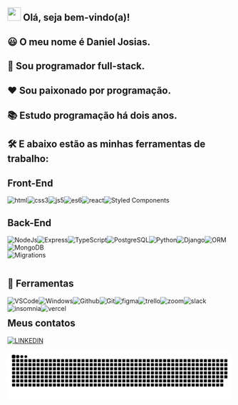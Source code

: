 ## <img src="https://raw.githubusercontent.com/kaueMarques/kaueMarques/master/hi.gif" width="30" height="30"> Olá, seja bem-vindo(a)!

## :smiley: O meu nome é **Daniel Josias**.

## :rocket: Sou programador **full-stack**.

## ❤️ Sou paixonado por **programação**.

## 📚 Estudo programação há dois anos.

## 🛠️ E abaixo estão as minhas ferramentas de trabalho:

## Front-End

<img align="left" src="https://img.shields.io/badge/html-1E90FF?labelColor=1E90FF&style=for-the-badge&logo=https://cdn.dribbble.com/users/3061686/screenshots/17599145/media/4d00ad57610b9f50bb00cc5a68654986.png&logoColor=FFFFFF" alt="html" />

<img align="left" src="https://img.shields.io/badge/css3-1E90FF?labelColor=1E90FF&style=for-the-badge&logo=https://cdn.dribbble.com/users/3061686/screenshots/17599145/media/4d00ad57610b9f50bb00cc5a68654986.png&logoColor=FFFFFF" alt="css3" />

<img align="left" src="https://img.shields.io/badge/js5-1E90FF?labelColor=1E90FF&style=for-the-badge&logo=https://cdn.dribbble.com/users/3061686/screenshots/17599145/media/4d00ad57610b9f50bb00cc5a68654986.png&logoColor=FFFFFF" alt="js5" />

<img align="left" src="https://img.shields.io/badge/es6-1E90FF?labelColor=1E90FF&style=for-the-badge&logo=https://cdn.dribbble.com/users/3061686/screenshots/17599145/media/4d00ad57610b9f50bb00cc5a68654986.png&logoColor=FFFFFF" alt="es6" />

<img align="left" src="https://img.shields.io/badge/react-1E90FF?labelColor=1E90FF&style=for-the-badge&logo=https://cdn.dribbble.com/users/3061686/screenshots/17599145/media/4d00ad57610b9f50bb00cc5a68654986.png&logoColor=FFFFFF" alt="react" />

<img align="left" src="https://img.shields.io/badge/Styled%20Components-1E90FF?labelColor=1E90FF&style=for-the-badge&logo=https://cdn.dribbble.com/users/3061686/screenshots/17599145/media/4d00ad57610b9f50bb00cc5a68654986.png&logoColor=FFFFFF" alt="Styled Components" />

<br>

## Back-End
<img align="left" src="https://img.shields.io/badge/NodeJs-1E90FF?labelColor=1E90FF&style=for-the-badge&logo=https://cdn.dribbble.com/users/3061686/screenshots/17599145/media/4d00ad57610b9f50bb00cc5a68654986.png&logoColor=FFFFFF" alt="NodeJs" />

<img align="left" src="https://img.shields.io/badge/Express-1E90FF?labelColor=1E90FF&style=for-the-badge&logo=https://cdn.dribbble.com/users/3061686/screenshots/17599145/media/4d00ad57610b9f50bb00cc5a68654986.png&logoColor=FFFFFF" alt="Express" />

<img align="left" src="https://img.shields.io/badge/TypeScript-1E90FF?labelColor=1E90FF&style=for-the-badge&logo=https://cdn.dribbble.com/users/3061686/screenshots/17599145/media/4d00ad57610b9f50bb00cc5a68654986.png&logoColor=FFFFFF" alt="TypeScript" />

<img align="left" src="https://img.shields.io/badge/PostgreSQL-1E90FF?labelColor=1E90FF&style=for-the-badge&logo=https://cdn.dribbble.com/users/3061686/screenshots/17599145/media/4d00ad57610b9f50bb00cc5a68654986.png&logoColor=FFFFFF" alt="PostgreSQL" />

<img align="left" src="https://img.shields.io/badge/Python-1E90FF?labelColor=1E90FF&style=for-the-badge&logo=https://cdn.dribbble.com/users/3061686/screenshots/17599145/media/4d00ad57610b9f50bb00cc5a68654986.png&logoColor=FFFFFF" alt="Python" />

<img align="left" src="https://img.shields.io/badge/Django-1E90FF?labelColor=1E90FF&style=for-the-badge&logo=https://cdn.dribbble.com/users/3061686/screenshots/17599145/media/4d00ad57610b9f50bb00cc5a68654986.png&logoColor=FFFFFF" alt="Django" />

<img align="left" src="https://img.shields.io/badge/ORM-1E90FF?labelColor=1E90FF&style=for-the-badge&logo=https://cdn.dribbble.com/users/3061686/screenshots/17599145/media/4d00ad57610b9f50bb00cc5a68654986.png&logoColor=FFFFFF" alt="ORM" />

<img align="left" src="https://img.shields.io/badge/MongoDB-1E90FF?labelColor=1E90FF&style=for-the-badge&logo=https://cdn.dribbble.com/users/3061686/screenshots/17599145/media/4d00ad57610b9f50bb00cc5a68654986.png&logoColor=FFFFFF" alt="MongoDB" />

<br><br>
<img align="left" src="https://img.shields.io/badge/Migrations-1E90FF?labelColor=1E90FF&style=for-the-badge&logo=https://cdn.dribbble.com/users/3061686/screenshots/17599145/media/4d00ad57610b9f50bb00cc5a68654986.png&logoColor=FFFFFF" alt="Migrations" />

<br>

## 🧰 Ferramentas
<img align="left" src="https://img.shields.io/badge/VSCode-1E90FF?labelColor=1E90FF&style=for-the-badge&logo=https://cdn.dribbble.com/users/3061686/screenshots/17599145/media/4d00ad57610b9f50bb00cc5a68654986.png&logoColor=FFFFFF" alt="VSCode" />

<img align="left" src="https://img.shields.io/badge/Windows-1E90FF?labelColor=1E90FF&style=for-the-badge&logo=https://cdn.dribbble.com/users/3061686/screenshots/17599145/media/4d00ad57610b9f50bb00cc5a68654986.png&logoColor=FFFFFF" alt="Windows" />

<img align="left" src="https://img.shields.io/badge/Github-1E90FF?labelColor=1E90FF&style=for-the-badge&logo=https://cdn.dribbble.com/users/3061686/screenshots/17599145/media/4d00ad57610b9f50bb00cc5a68654986.png&logoColor=FFFFFF" alt="Github" />

<img align="left" src="https://img.shields.io/badge/Git-1E90FF?labelColor=1E90FF&style=for-the-badge&logo=https://cdn.dribbble.com/users/3061686/screenshots/17599145/media/4d00ad57610b9f50bb00cc5a68654986.png&logoColor=FFFFFF" alt="Git" />

<img align="left" src="https://img.shields.io/badge/figma-1E90FF?labelColor=1E90FF&style=for-the-badge&logo=https://cdn.dribbble.com/users/3061686/screenshots/17599145/media/4d00ad57610b9f50bb00cc5a68654986.png&logoColor=FFFFFF" alt="figma" />

<img align="left" src="https://img.shields.io/badge/trello-1E90FF?labelColor=1E90FF&style=for-the-badge&logo=https://cdn.dribbble.com/users/3061686/screenshots/17599145/media/4d00ad57610b9f50bb00cc5a68654986.png&logoColor=FFFFFF" alt="trello" />

<img align="left" src="https://img.shields.io/badge/zoom-1E90FF?labelColor=1E90FF&style=for-the-badge&logo=https://cdn.dribbble.com/users/3061686/screenshots/17599145/media/4d00ad57610b9f50bb00cc5a68654986.png&logoColor=FFFFFF" alt="zoom" />

<img align="left" src="https://img.shields.io/badge/slack-1E90FF?labelColor=1E90FF&style=for-the-badge&logo=https://cdn.dribbble.com/users/3061686/screenshots/17599145/media/4d00ad57610b9f50bb00cc5a68654986.png&logoColor=FFFFFF" alt="slack" />

<img align="left" src="https://img.shields.io/badge/insomnia-1E90FF?labelColor=1E90FF&style=for-the-badge&logo=https://cdn.dribbble.com/users/3061686/screenshots/17599145/media/4d00ad57610b9f50bb00cc5a68654986.png&logoColor=FFFFFF" alt="insomnia" />

<img align="left" src="https://img.shields.io/badge/vercel-1E90FF?labelColor=1E90FF&style=for-the-badge&logo=https://cdn.dribbble.com/users/3061686/screenshots/17599145/media/4d00ad57610b9f50bb00cc5a68654986.png&logoColor=FFFFFF" alt="vercel" />

<br>

## Meus contatos
<a alt="Linkedin" href="https://www.linkedin.com/in/daniel-josias-99482a208/"><img src="https://img.shields.io/badge/LINKEDIN-1E90FF?style=for-the-badge" alt="LINKEDIN" /></a>

![Snake animation](https://github.com/danieljosias/danieljosias/raw/output/github-contribution-grid-snake.svg)
